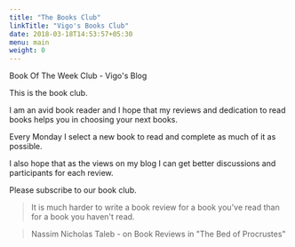 ```yaml
---
title: "The Books Club"
linkTitle: "Vigo's Books Club"
date: 2018-03-18T14:53:57+05:30
menu: main
weight: 0
---
```


Book Of The Week Club - Vigo's Blog

This is the book club.

I am an avid book reader and I hope that my reviews and dedication to read books helps you in choosing your next books.

Every Monday I select a new book to read and complete as much of it as possible.

I also hope that as the views on my blog I can get better discussions and participants for each review.

Please subscribe to our book club.

> It is much harder to write a book review for a book you've read than for a book you haven't read.

> Nassim Nicholas Taleb - on Book Reviews in "The Bed of Procrustes"
